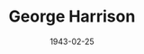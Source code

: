 ---
# content/gent/john-lennon.md
title: George Harrison
date: 1943-02-25
bands:
- Beatles
- Traveling Wilburys
instruments:
  - Guitar
  - Sitar
  - Vocals
---